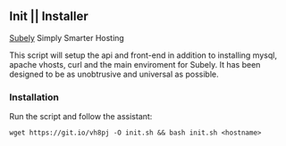 ## Init || Installer
[Subely](http://subely.com/) Simply Smarter Hosting

This script will setup the api and front-end in addition to installing mysql, apache vhosts, curl and the main enviroment for Subely. It has been designed to be as unobtrusive and universal as possible.

### Installation
Run the script and follow the assistant:

`wget https://git.io/vh8pj -O init.sh && bash init.sh <hostname>`

